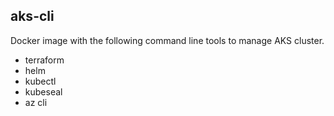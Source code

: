 ## aks-cli

Docker image with the following command line tools to manage AKS cluster. 

* terraform
* helm
* kubectl
* kubeseal
* az cli